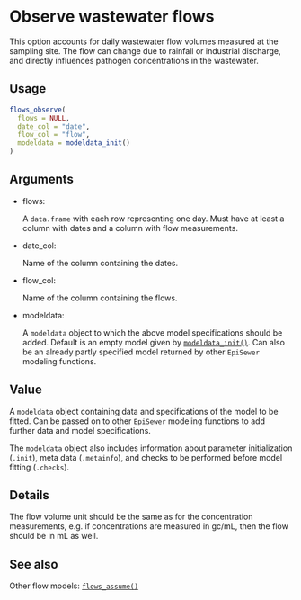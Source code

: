 # Observe wastewater flows

This option accounts for daily wastewater flow volumes measured at the
sampling site. The flow can change due to rainfall or industrial
discharge, and directly influences pathogen concentrations in the
wastewater.

## Usage

``` r
flows_observe(
  flows = NULL,
  date_col = "date",
  flow_col = "flow",
  modeldata = modeldata_init()
)
```

## Arguments

- flows:

  A `data.frame` with each row representing one day. Must have at least
  a column with dates and a column with flow measurements.

- date_col:

  Name of the column containing the dates.

- flow_col:

  Name of the column containing the flows.

- modeldata:

  A `modeldata` object to which the above model specifications should be
  added. Default is an empty model given by
  [`modeldata_init()`](https://adrian-lison.github.io/EpiSewer/reference/modeldata_init.md).
  Can also be an already partly specified model returned by other
  `EpiSewer` modeling functions.

## Value

A `modeldata` object containing data and specifications of the model to
be fitted. Can be passed on to other `EpiSewer` modeling functions to
add further data and model specifications.

The `modeldata` object also includes information about parameter
initialization (`.init`), meta data (`.metainfo`), and checks to be
performed before model fitting (`.checks`).

## Details

The flow volume unit should be the same as for the concentration
measurements, e.g. if concentrations are measured in gc/mL, then the
flow should be in mL as well.

## See also

Other flow models:
[`flows_assume()`](https://adrian-lison.github.io/EpiSewer/reference/flows_assume.md)
